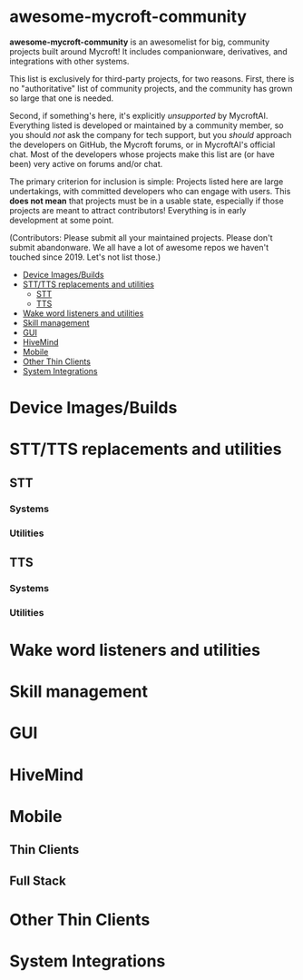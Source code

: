 awesome-mycroft-community
==========================

**awesome-mycroft-community** is an awesomelist for big, community projects built around Mycroft! It includes companionware, derivatives, and integrations with other systems.

This list is exclusively for third-party projects, for two reasons. First, there is no "authoritative" list of community projects, and the community has grown so large that one is needed.

Second, if something's here, it's explicitly *unsupported* by MycroftAI. Everything listed is developed or maintained by a community member, so you should *not* ask the company for tech support, but you *should* approach the developers on GitHub, the Mycroft forums, or in MycroftAI's official chat. Most of the developers whose projects make this list are (or have been) very active on forums and/or chat.

The primary criterion for inclusion is simple: Projects listed here are large undertakings, with committed developers who can engage with users. This **does not mean** that projects must be in a usable state, especially if those projects are meant to attract contributors! Everything is in early development at some point.

(Contributors: Please submit all your maintained projects. Please don't submit abandonware. We all have a lot of awesome repos we haven't touched since 2019. Let's not list those.)

- [Device Images/Builds](#device-images/builds)
- [STT/TTS replacements and utilities](#STT/TTS-replacements-and-utilities)
  - [STT](##STT)
  - [TTS](##TTS)
- [Wake word listeners and utilities](#wake-word-listeners-and-utilities)
- [Skill management](#skill-management)
- [GUI](#GUI)
- [HiveMind](#HiveMind)
- [Mobile](#Mobile)
- [Other Thin Clients](#Other-Thin-Clients)
- [System Integrations](#System-Integrations)

# Device Images/Builds

# STT/TTS replacements and utilities
## STT
### Systems
### Utilities
## TTS
### Systems
### Utilities

# Wake word listeners and utilities

# Skill management

# GUI

# HiveMind

# Mobile
## Thin Clients
## Full Stack

# Other Thin Clients

# System Integrations